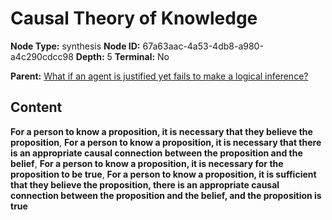 # Causal Theory of Knowledge

**Node Type:** synthesis
**Node ID:** 67a63aac-4a53-4db8-a980-a4c290cdcc98
**Depth:** 5
**Terminal:** No

**Parent:** [What if an agent is justified yet fails to make a logical inference?](what-if-an-agent-is-justified-yet-fails-to-make-a-logical-inference-antithesis-a68fbc67-64bf-48a9-82da-946fa956791f.md)

## Content

**For a person to know a proposition, it is necessary that they believe the proposition**, **For a person to know a proposition, it is necessary that there is an appropriate causal connection between the proposition and the belief**, **For a person to know a proposition, it is necessary for the proposition to be true**, **For a person to know a proposition, it is sufficient that they believe the proposition, there is an appropriate causal connection between the proposition and the belief, and the proposition is true**

